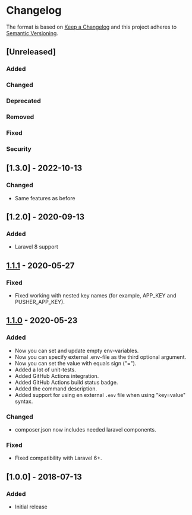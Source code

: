 # Changelog
The format is based on [Keep a Changelog](http://keepachangelog.com/en/1.0.0/)
and this project adheres to [Semantic Versioning](http://semver.org/spec/v2.0.0.html).

## [Unreleased]
### Added
### Changed
### Deprecated
### Removed
### Fixed
### Security

## [1.3.0] - 2022-10-13
### Changed
- Same features as before

## [1.2.0] - 2020-09-13
### Added
- Laravel 8 support


## [1.1.1] - 2020-05-27
### Fixed
- Fixed working with nested key names (for example, APP_KEY and PUSHER_APP_KEY).

## [1.1.0] - 2020-05-23
### Added
- Now you can set and update empty env-variables.
- Now you can specify external .env-file as the third optional argument.
- Now you can set the value with equals sign ("=").
- Added a lot of unit-tests.
- Added GitHub Actions integration.
- Added GitHub Actions build status badge.
- Added the command description.
- Added support for using en external `.env` file when using "key=value" syntax.
### Changed
- composer.json now includes needed laravel components.
### Fixed
- Fixed compatibility with Laravel 6+.

## [1.0.0] - 2018-07-13
### Added
- Initial release

[1.1.1]: https://github.com/imliam/laravel-env-set-command/compare/1.1.0...1.1.1
[1.1.0]: https://github.com/imliam/laravel-env-set-command/compare/1.0.0...1.1.0
